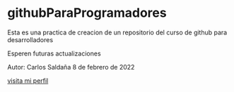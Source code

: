 # githubParaProgramadores
Esta es una practica de creacion de un repositorio del curso de github para desarrolladores

Esperen futuras actualizaciones

Autor: Carlos Saldaña
8 de febrero de 2022

[visita mi perfil](github.com/S4cer)
